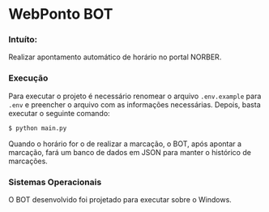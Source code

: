 WebPonto BOT
============

### Intuíto:
Realizar apontamento automático de horário no portal NORBER.

### Execução
Para executar o projeto é necessário renomear o arquivo `.env.example` para `.env` e preencher o arquivo com as informações necessárias.
Depois, basta executar o seguinte comando:

```Bash
$ python main.py
```

Quando o horário for o de realizar a marcação, o BOT, após apontar a marcação, fará um banco de dados em JSON para manter o histórico de marcações.

### Sistemas Operacionais
O BOT desenvolvido foi projetado para executar sobre o Windows.
